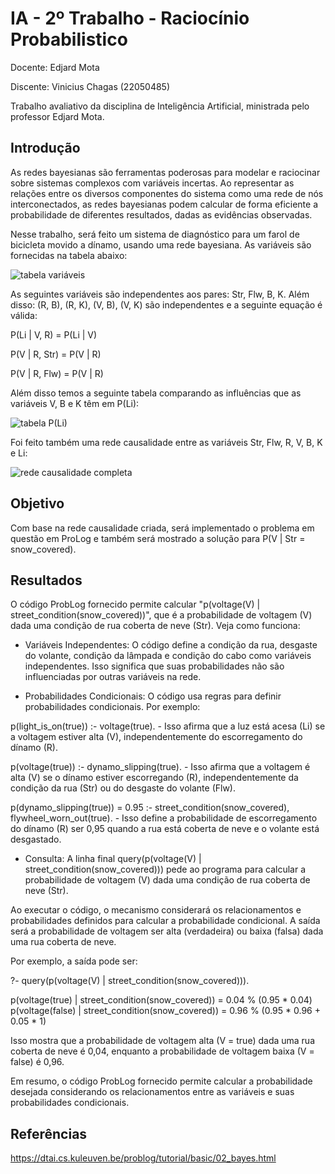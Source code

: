 # IA - 2º Trabalho - Raciocínio Probabilistico

Docente: Edjard Mota

Discente: Vinicius Chagas (22050485)


Trabalho avaliativo da disciplina de Inteligência Artificial, ministrada pelo professor Edjard Mota.


## Introdução

As redes bayesianas são ferramentas poderosas para modelar e raciocinar sobre sistemas complexos com variáveis incertas. Ao representar as relações entre os diversos componentes do sistema como uma rede de nós interconectados, as redes bayesianas podem calcular de forma eficiente a probabilidade de diferentes resultados, dadas as evidências observadas.


Nesse trabalho, será feito um sistema de diagnóstico para um farol de bicicleta movido a dínamo, usando uma rede bayesiana. As variáveis são fornecidas na tabela abaixo:


![tabela variáveis](https://github.com/user-attachments/assets/a285f223-1b28-46a6-a049-faff6d474c6a)


As seguintes variáveis são independentes aos pares: Str, Flw, B, K. Além disso: (R, B), (R, K), (V, B), (V, K) são independentes e a seguinte equação é válida:


P(Li | V, R) = P(Li | V)

P(V | R, Str) = P(V | R)

P(V | R, Flw) = P(V | R)


Além disso temos a seguinte tabela comparando as influências que as variáveis V, B e K têm em P(Li):


![tabela P(Li)](https://github.com/user-attachments/assets/c82ebf07-78b6-41f3-a828-678754937e00)


Foi feito também uma rede causalidade entre as variáveis Str, Flw, R, V, B, K e Li:


![rede causalidade completa](https://github.com/user-attachments/assets/413f501d-6df7-4c92-b4b2-09b8a654a3e7)



## Objetivo


Com base na rede causalidade criada, será implementado o problema em questão em ProLog e também será mostrado a solução para P(V | Str = snow_covered).


## Resultados


O código ProbLog fornecido permite calcular "p(voltage(V) | street_condition(snow_covered))", que é a probabilidade de voltagem (V) dada uma condição de rua coberta de neve (Str). Veja como funciona:


- Variáveis Independentes: O código define a condição da rua, desgaste do volante, condição da lâmpada e condição do cabo como variáveis independentes. Isso significa que suas probabilidades não são influenciadas por outras variáveis na rede.


- Probabilidades Condicionais: O código usa regras para definir probabilidades condicionais. Por exemplo:

p(light_is_on(true)) :- voltage(true). - Isso afirma que a luz está acesa (Li) se a voltagem estiver alta (V), independentemente do escorregamento do dínamo (R).

p(voltage(true)) :- dynamo_slipping(true). - Isso afirma que a voltagem é alta (V) se o dínamo estiver escorregando (R), independentemente da condição da rua (Str) ou do desgaste do volante (Flw).

p(dynamo_slipping(true)) = 0.95 :- street_condition(snow_covered), flywheel_worn_out(true). - Isso define a probabilidade de escorregamento do dínamo (R) ser 0,95 quando a rua está coberta de neve e o volante está desgastado.


- Consulta: A linha final query(p(voltage(V) | street_condition(snow_covered))) pede ao programa para calcular a probabilidade de voltagem (V) dada uma condição de rua coberta de neve (Str).


Ao executar o código, o mecanismo considerará os relacionamentos e probabilidades definidos para calcular a probabilidade condicional. A saída será a probabilidade de voltagem ser alta (verdadeira) ou baixa (falsa) dada uma rua coberta de neve.


Por exemplo, a saída pode ser:

?- query(p(voltage(V) | street_condition(snow_covered))).

p(voltage(true) | street_condition(snow_covered)) = 0.04   % (0.95 * 0.04)
p(voltage(false) | street_condition(snow_covered)) = 0.96  % (0.95 * 0.96 + 0.05 * 1)


Isso mostra que a probabilidade de voltagem alta (V = true) dada uma rua coberta de neve é 0,04, enquanto a probabilidade de voltagem baixa (V = false) é 0,96.


Em resumo, o código ProbLog fornecido permite calcular a probabilidade desejada considerando os relacionamentos entre as variáveis e suas probabilidades condicionais.



## Referências
 
https://dtai.cs.kuleuven.be/problog/tutorial/basic/02_bayes.html


